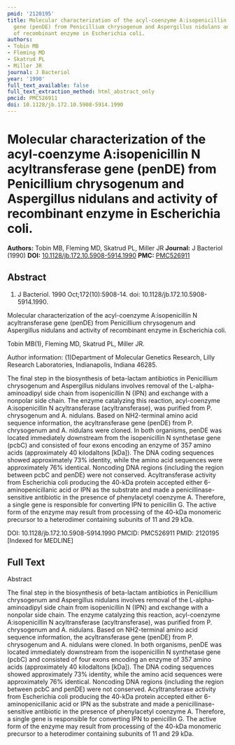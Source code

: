 ```yaml
---
pmid: '2120195'
title: Molecular characterization of the acyl-coenzyme A:isopenicillin N acyltransferase
  gene (penDE) from Penicillium chrysogenum and Aspergillus nidulans and activity
  of recombinant enzyme in Escherichia coli.
authors:
- Tobin MB
- Fleming MD
- Skatrud PL
- Miller JR
journal: J Bacteriol
year: '1990'
full_text_available: false
full_text_extraction_method: html_abstract_only
pmcid: PMC526911
doi: 10.1128/jb.172.10.5908-5914.1990
---
```


# Molecular characterization of the acyl-coenzyme A:isopenicillin N acyltransferase gene (penDE) from Penicillium chrysogenum and Aspergillus nidulans and activity of recombinant enzyme in Escherichia coli.
**Authors:** Tobin MB, Fleming MD, Skatrud PL, Miller JR
**Journal:** J Bacteriol (1990)
**DOI:** [10.1128/jb.172.10.5908-5914.1990](https://doi.org/10.1128/jb.172.10.5908-5914.1990)
**PMC:** [PMC526911](https://www.ncbi.nlm.nih.gov/pmc/articles/PMC526911/)

## Abstract

1. J Bacteriol. 1990 Oct;172(10):5908-14. doi: 10.1128/jb.172.10.5908-5914.1990.

Molecular characterization of the acyl-coenzyme A:isopenicillin N 
acyltransferase gene (penDE) from Penicillium chrysogenum and Aspergillus 
nidulans and activity of recombinant enzyme in Escherichia coli.

Tobin MB(1), Fleming MD, Skatrud PL, Miller JR.

Author information:
(1)Department of Molecular Genetics Research, Lilly Research Laboratories, 
Indianapolis, Indiana 46285.

The final step in the biosynthesis of beta-lactam antibiotics in Penicillium 
chrysogenum and Aspergillus nidulans involves removal of the L-alpha-aminoadipyl 
side chain from isopenicillin N (IPN) and exchange with a nonpolar side chain. 
The enzyme catalyzing this reaction, acyl-coenzyme A:isopenicillin N 
acyltransferase (acyltransferase), was purified from P. chrysogenum and A. 
nidulans. Based on NH2-terminal amino acid sequence information, the 
acyltransferase gene (penDE) from P. chrysogenum and A. nidulans were cloned. In 
both organisms, penDE was located immediately downstream from the isopenicillin 
N synthetase gene (pcbC) and consisted of four exons encoding an enzyme of 357 
amino acids (approximately 40 kilodaltons [kDa]). The DNA coding sequences 
showed approximately 73% identity, while the amino acid sequences were 
approximately 76% identical. Noncoding DNA regions (including the region between 
pcbC and penDE) were not conserved. Acyltransferase activity from Escherichia 
coli producing the 40-kDa protein accepted either 6-aminopenicillanic acid or 
IPN as the substrate and made a penicillinase-sensitive antibiotic in the 
presence of phenylacetyl coenzyme A. Therefore, a single gene is responsible for 
converting IPN to penicillin G. The active form of the enzyme may result from 
processing of the 40-kDa monomeric precursor to a heterodimer containing 
subunits of 11 and 29 kDa.

DOI: 10.1128/jb.172.10.5908-5914.1990
PMCID: PMC526911
PMID: 2120195 [Indexed for MEDLINE]

## Full Text

Abstract

The final step in the biosynthesis of beta-lactam antibiotics in Penicillium chrysogenum and Aspergillus nidulans involves removal of the L-alpha-aminoadipyl side chain from isopenicillin N (IPN) and exchange with a nonpolar side chain. The enzyme catalyzing this reaction, acyl-coenzyme A:isopenicillin N acyltransferase (acyltransferase), was purified from P. chrysogenum and A. nidulans. Based on NH2-terminal amino acid sequence information, the acyltransferase gene (penDE) from P. chrysogenum and A. nidulans were cloned. In both organisms, penDE was located immediately downstream from the isopenicillin N synthetase gene (pcbC) and consisted of four exons encoding an enzyme of 357 amino acids (approximately 40 kilodaltons [kDa]). The DNA coding sequences showed approximately 73% identity, while the amino acid sequences were approximately 76% identical. Noncoding DNA regions (including the region between pcbC and penDE) were not conserved. Acyltransferase activity from Escherichia coli producing the 40-kDa protein accepted either 6-aminopenicillanic acid or IPN as the substrate and made a penicillinase-sensitive antibiotic in the presence of phenylacetyl coenzyme A. Therefore, a single gene is responsible for converting IPN to penicillin G. The active form of the enzyme may result from processing of the 40-kDa monomeric precursor to a heterodimer containing subunits of 11 and 29 kDa.
